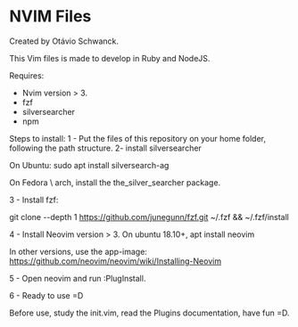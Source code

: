# NVIM Files
Created by Otávio Schwanck.

This Vim files is made to develop in Ruby and NodeJS.

Requires:
- Nvim version > 3.
- fzf
- silversearcher
- npm


Steps to install:
1 - Put the files of this repository on your home folder, following the path structure.
2- install silversearcher

On Ubuntu:
sudo apt install silversearch-ag

On Fedora \ arch, install the the_silver_searcher package.

3 - Install fzf:

git clone --depth 1 https://github.com/junegunn/fzf.git ~/.fzf && ~/.fzf/install

4 - Install Neovim version > 3.
On ubuntu 18.10+, apt install neovim

In other versions, use the app-image:
https://github.com/neovim/neovim/wiki/Installing-Neovim

5 - Open neovim and run :PlugInstall.


6 - Ready to use =D

Before use, study the init.vim, read the Plugins documentation, have fun =D.

